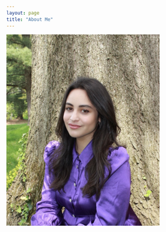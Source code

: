 ```yaml
---
layout: page
title: "About Me"
---
```


<!-- ![](/IMAGES/grad1.jpg) -->

<img src="/IMAGES/grad1.jpg" width="400"/>


